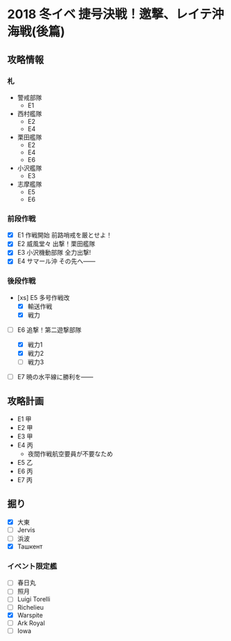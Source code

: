 # 2018 冬イベ 捷号決戦！邀撃、レイテ沖海戦(後篇)


## 攻略情報
### 札

- 警戒部隊
	- E1
- 西村艦隊
	- E2
	- E4
- 栗田艦隊
	- E2
	- E4
	- E6
- 小沢艦隊
	- E3
- 志摩艦隊
	- E5
	- E6

### 前段作戦

- [x] E1 作戦開始 前路哨戒を厳とせよ！
- [x] E2 威風堂々 出撃！栗田艦隊
- [x] E3 小沢機動部隊 全力出撃!
- [x] E4 サマール沖 その先へ――

### 後段作戦

- [xs] E5 多号作戦改
	- [x] 輸送作戦
	- [x] 戦力
- [ ] E6 追撃！第二遊撃部隊
	- [x] 戦力1
	- [x] 戦力2
	- [ ] 戦力3
- [ ] E7 暁の水平線に勝利を――


## 攻略計画

- E1 甲
- E2 甲
- E3 甲
- E4 丙
	- 夜間作戦航空要員が不要なため
- E5 乙
- E6 丙
- E7 丙


## 掘り

- [x] 大東
- [ ] Jervis
- [ ] 浜波
- [x] Ташкент

### イベント限定艦

- [ ] 春日丸
- [ ] 照月
- [ ] Luigi Torelli
- [ ] Richelieu
- [x] Warspite
- [ ] Ark Royal
- [ ] Iowa
